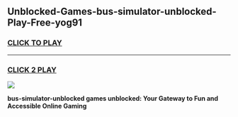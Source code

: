 
## Unblocked-Games-bus-simulator-unblocked-Play-Free-yog91
<h3>
<a href="https://premium76.site?title=bus-simulator-unblocked&ref=23A">CLICK TO PLAY</a></h3>
<hr>

<h3>
<a href="https://premium76.site?title=bus-simulator-unblocked&ref=23A">CLICK 2 PLAY</a>
  
</h3>

<a href="https://premium76.site?title=bus-simulator-unblocked&ref=23A"><img src="https://clearcache.store/games.png"></a>


**bus-simulator-unblocked games unblocked: Your Gateway to Fun and Accessible Online Gaming**
